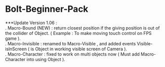 # Bolt-Beginner-Pack

***Update Version 1.06 : <br />
. Macro-Bound (NEW) : return closest position if the giving position is out of the collider of Object. ( Example : To make moving touch control on FPS game ).  <br />
. Macro-Invisible : renamed to Macro-Visible , and added events Visible-isInScreen ( is Object in working visible screen of Camera ).  <br />
. Macro-Character : fixed to work on multi objects now ( Must add Macro-Character into using Object ).  <br />
